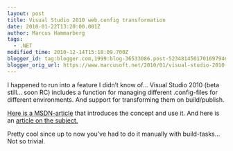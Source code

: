 ```yaml
---
layout: post
title: Visual Studio 2010 web.config transformation
date: 2010-01-22T13:20:00.001Z
author: Marcus Hammarberg
tags:
  - .NET
modified_time: 2010-12-14T15:18:09.700Z
blogger_id: tag:blogger.com,1999:blog-36533086.post-5234814501701697946
blogger_orig_url: https://www.marcusoft.net/2010/01/visual-studio-2010-webconfig.html
---
```


I happened to run into a feature I didn’t know of… Visual Studio 2010
(beta still… soon RC) includes a function for managing different
.config-files for different environments. And support for transforming
them on build/publish.

<a href="http://msdn.microsoft.com/en-us/library/dd465326(VS.100).aspx"
target="_blank">Here is a MSDN-article</a> that introduces the concept
and use it. And here is an <a
href="http://blogs.msdn.com/webdevtools/archive/2009/05/04/web-deployment-web-config-transformation.aspx"
target="_blank">article on the subject.</a>

Pretty cool since up to now you’ve had to do it manually with
build-tasks… Not so trivial.
